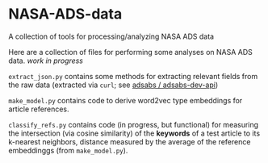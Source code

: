 # NASA-ADS-data
A collection of tools for processing/analyzing NASA ADS data

Here are a collection of files for performing some analyses on NASA ADS data. _work in progress_

`extract_json.py` contains some methods for extracting relevant fields from the raw data (extracted via `curl`; see [adsabs /
adsabs-dev-api](https://github.com/adsabs/adsabs-dev-api))

`make_model.py` contains code to derive word2vec type embeddings for article references.

`classify_refs.py` contains code (in progress, but functional) for measuring the intersection (via cosine similarity) of the __keywords__ of a test article to its k-nearest neighbors, distance measured by the average of the reference embeddinggs (from `make_model.py`).

